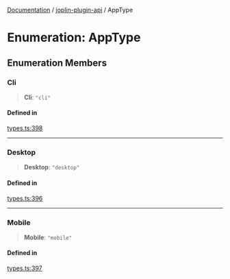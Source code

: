 [Documentation](../../packages.md) / [joplin-plugin-api](../index.md) / AppType

# Enumeration: AppType

## Enumeration Members

### Cli

> **Cli**: `"cli"`

#### Defined in

[types.ts:398](https://github.com/rxliuli/joplin-utils/blob/a3a4c55f9104da0aa8b36da1259d082b810b3d68/packages/joplin-plugin-api/src/types.ts#L398)

---

### Desktop

> **Desktop**: `"desktop"`

#### Defined in

[types.ts:396](https://github.com/rxliuli/joplin-utils/blob/a3a4c55f9104da0aa8b36da1259d082b810b3d68/packages/joplin-plugin-api/src/types.ts#L396)

---

### Mobile

> **Mobile**: `"mobile"`

#### Defined in

[types.ts:397](https://github.com/rxliuli/joplin-utils/blob/a3a4c55f9104da0aa8b36da1259d082b810b3d68/packages/joplin-plugin-api/src/types.ts#L397)
